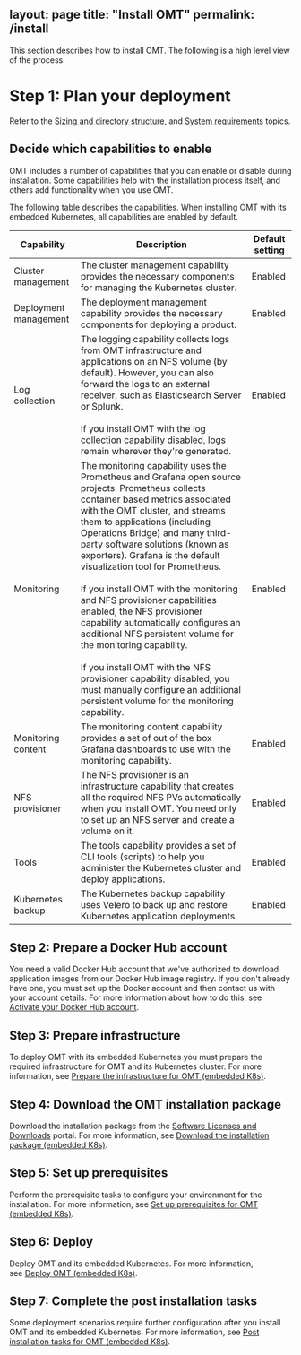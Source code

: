 layout: page
title: "Install OMT"
permalink: /install
---

This section describes how to install OMT. The following is&nbsp;a high level view of the process.

# Step 1: Plan your deployment

Refer to the [Sizing and directory structure](https://docs.microfocus.com/doc/OMT/24.2/DirectoryStructureEmbedded), and [System requirements](https://docs.microfocus.com/doc/OMT/24.2/SystemReqsEmbed) topics.

## Decide which capabilities to enable

OMT includes a number of capabilities that you can enable or disable during installation. Some capabilities help with the installation process itself, and others add functionality when you use OMT.

The following table describes the capabilities.&nbsp;When installing OMT with its embedded Kubernetes, all capabilities are enabled by default.


|Capability|Description|Default setting|
|---|---|---|
|Cluster management|The cluster management capability provides the necessary components for managing the Kubernetes cluster.|Enabled|
|Deployment management|The deployment management capability provides the necessary components for deploying a product.|Enabled|
|Log collection|The logging capability collects logs from OMT infrastructure and applications on an NFS volume (by default). However, you can also forward the logs to an external receiver, such as Elasticsearch Server or Splunk.<br /><br />If you install OMT with the log collection capability disabled, logs remain wherever they're generated.|Enabled|
|Monitoring|The monitoring capability uses the Prometheus and Grafana open source projects. Prometheus&nbsp;collects container based metrics associated with the OMT cluster, and streams them to applications&nbsp;(including Operations Bridge)&nbsp;and many third-party software solutions&nbsp;(known as exporters). Grafana&nbsp;is the default visualization tool for Prometheus.<br /><br />If you install OMT with the monitoring and NFS provisioner capabilities enabled, the NFS provisioner capability automatically configures an additional NFS persistent volume for the monitoring capability.<br /><br />If you install OMT with the NFS provisioner capability disabled, you must manually configure an additional persistent volume for the monitoring capability.|Enabled|
|Monitoring content|The monitoring content capability provides a set of out of the box Grafana dashboards to use with the monitoring capability.|Enabled|
|NFS provisioner|The NFS provisioner is an infrastructure capability that creates all the required NFS PVs automatically when you install OMT. You need only to set up an NFS server and create a volume on it.|Enabled|
|Tools|The tools capability provides a set of CLI tools (scripts) to help you administer the Kubernetes cluster and deploy applications.|Enabled|
|Kubernetes backup|The Kubernetes backup capability uses Velero to back up and restore Kubernetes&nbsp;application deployments.|Enabled|
		

<h2>Step 2: Prepare&nbsp;a Docker Hub account&nbsp;</h2>

<p>You need a valid Docker Hub account that we've authorized to download application images from our Docker Hub image registry. If you don't already have one, you must set up the Docker account and then contact us with your account details. For more information about how to do this, see <a href="/doc/OMT/Main/ActivateDockerAccountEmbed" title="Activate your Docker Hub account">Activate your Docker Hub account</a>.</p>

<h2>Step 3: Prepare infrastructure</h2>

<p>To deploy OMT with its embedded Kubernetes you must prepare the required infrastructure for OMT and its Kubernetes cluster. For more information, see <a href="/doc/OMT/Main/InfraEmbedded" title="Prepare the infrastructure for OMT (embedded K8s)">Prepare the infrastructure for OMT (embedded K8s)</a>.</p>

<h2>Step 4: Download the OMT installation package</h2>

<p>Download the installation package from&nbsp;the&nbsp;<a href="https://sld.microfocus.com/mysoftware/index" title="Software Licenses and Downloads">Software&nbsp;Licenses and Downloads</a>&nbsp;portal. For more information, see&nbsp;<a href="/doc/OMT/Main/DownloadInstallPackageEmbed" title="Download the installation package (embedded K8s)">Download the installation package (embedded K8s)</a>.</p>

<h2>Step 5: Set up&nbsp;prerequisites</h2>

<p>Perform the prerequisite&nbsp;tasks to configure your environment for the installation.&nbsp;For more information, see&nbsp;<a href="/doc/OMT/Main/InstallPrereqsEmbed" title="Set up prerequisites for OMT (embedded K8s)">Set up prerequisites for OMT (embedded K8s)</a>.</p>

<h2>Step 6: Deploy</h2>

<p>Deploy OMT and its embedded Kubernetes.&nbsp;For more information, see&nbsp;<a href="/doc/OMT/Main/DeployEmbed" title="Deploy OMT (embedded K8s)">Deploy OMT (embedded K8s)</a>.</p>

<h2>Step 7: Complete the post installation tasks</h2>

<p>Some deployment scenarios require further configuration after you install OMT and its embedded Kubernetes. For more information, see&nbsp;<a href="/doc/OMT/Main/PostInstallEmbed" title="Post installation tasks for OMT (embedded K8s)">Post installation tasks for OMT (embedded K8s)</a>.</p>

